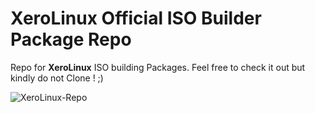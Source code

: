 # XeroLinux Official ISO Builder Package Repo

Repo for **XeroLinux** ISO building Packages. Feel free to check it out but kindly do not Clone ! ;)

![XeroLinux-Repo](https://i.imgur.com/DlSV7xq.jpg)
